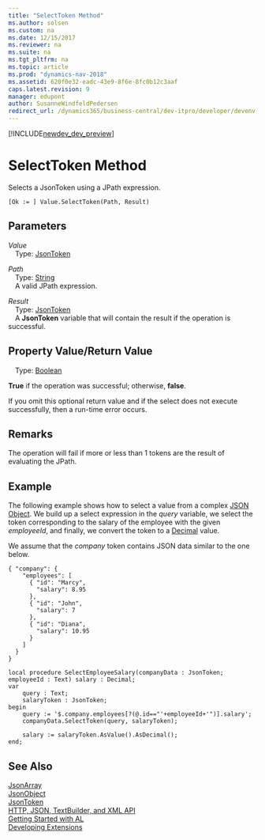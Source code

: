 ```yaml
---
title: "SelectToken Method"
ms.author: solsen
ms.custom: na
ms.date: 12/15/2017
ms.reviewer: na
ms.suite: na
ms.tgt_pltfrm: na
ms.topic: article
ms.prod: "dynamics-nav-2018"
ms.assetid: 620f0e32-eadc-43e9-8f6e-8fc0b12c3aaf
caps.latest.revision: 9
manager: edupont
author: SusanneWindfeldPedersen
redirect_url: /dynamics365/business-central/dev-itpro/developer/devenv-restapi-overview
---
```


[!INCLUDE[newdev_dev_preview](../includes/newdev_dev_preview.md)]

# SelectToken Method
Selects a JsonToken using a JPath expression.

```
[Ok := ] Value.SelectToken(Path, Result)
```

## Parameters
*Value*  
&emsp;Type: [JsonToken](jsontoken-class.md)  

*Path*  
&emsp;Type: [String](../datatypes/devenv-text-data-type.md)  
&emsp;A valid JPath expression.

*Result*  
&emsp;Type: [JsonToken](jsontoken-class.md)  
&emsp;A **JsonToken** variable that will contain the result if the operation is successful.

## Property Value/Return Value
&emsp;Type: [Boolean](../datatypes/devenv-boolean-data-type.md)

**True** if the operation was successful; otherwise, **false**.

If you omit this optional return value and if the select does not execute successfully, then a run-time error occurs.

## Remarks
The operation will fail if more or less than 1 tokens are the result of evaluating the JPath.

## Example
The following example shows how to select a value from a complex [JSON Object](jsonobject-class.md).
We build up a select expression in the *query* variable, we select the token corresponding to the salary of the employee with the given *employeeId*, and finally, we convert the token to a [Decimal](../datatypes/devenv-decimal-data-type.md) value.

We assume that the *company* token contains JSON data similar to the one below.

```
{ "company": {
    "employees": [
      { "id": "Marcy",
        "salary": 8.95
      },
      { "id": "John",
        "salary": 7
      },
      { "id": "Diana",
        "salary": 10.95
      }
    ]
  }
}
```

```
local procedure SelectEmployeeSalary(companyData : JsonToken; employeeId : Text) salary : Decimal;
var
    query : Text;
    salaryToken : JsonToken;
begin
    query := '$.company.employees[?(@.id=="'+employeeId+'")].salary';
    companyData.SelectToken(query, salaryToken);

    salary := salaryToken.AsValue().AsDecimal();    
end;
```
## See Also
[JsonArray](jsonarray-class.md)  
[JsonObject](jsonobject-class.md)  
[JsonToken](jsontoken-class.md)  
[HTTP, JSON, TextBuilder, and XML API](../devenv-restapi-overview.md)  
[Getting Started with AL](../devenv-get-started.md)  
[Developing Extensions](../devenv-dev-overview.md)
